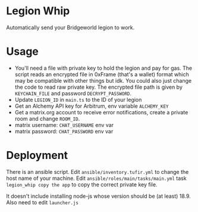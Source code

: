 # Legion Whip

Automatically send your Bridgeworld legion to work. 

# Usage

* You'll need a file with private key to hold the legion and pay for gas. The script reads an encrypted file in 0xFrame (that's a wallet) format
  which may be compatible with other things but idk. You could also just change the code to read raw private key. The encrypted file path is 
  given by `KEYCHAIN_FILE` and password `DECRYPT_PASSWORD`.
* Update `LEGION_ID` in `main.ts` to the ID of your legion
* Get an Alchemy API key for Arbitrum, env variable `ALCHEMY_KEY`
* Get a matrix.org account to receive error notifications, create a private room and change `ROOM_ID`.
* matrix username: `CHAT_USERNAME` env var
* matrix password: `CHAT_PASSWORD` env var


# Deployment

There is an ansible script. Edit `ansible/inventory.tufir.yml` to change the host name of your machine. Edit `ansible/roles/main/tasks/main.yml`
task `legion_whip copy the app` to copy the correct private key file.

It doesn't include installing node-js whose version should be (at least) 18.9. Also need to edit `launcher.js` 
